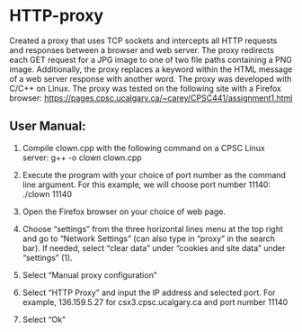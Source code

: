 # HTTP-proxy
Created a proxy that uses TCP sockets and intercepts all HTTP requests and responses between a browser and web server. The proxy redirects each GET request for a JPG image to one of two file paths containing a PNG image. Additionally, the proxy replaces a keyword within the HTML message of a web server response with another word. The proxy was developed with C/C++ on Linux. The proxy was tested on the following site with a Firefox browser: https://pages.cpsc.ucalgary.ca/~carey/CPSC441/assignment1.html

## User Manual:
1. Compile clown.cpp with the following command on a CPSC Linux server:
    g++ -o clown clown.cpp

2. Execute the program with your choice of port number as the command line argument. For this
example, we will choose port number 11140:
    ./clown 11140

3. Open the Firefox browser on your choice of web page.

4. Choose “settings” from the three horizontal lines menu at the top right and go to “Network
Settings” (can also type in “proxy” in the search bar). If needed, select “clear data” under
“cookies and site data” under “settings” (1).

5. Select “Manual proxy configuration”

6. Select “HTTP Proxy” and input the IP address and selected port. For example, 136.159.5.27 for
csx3.cpsc.ucalgary.ca and port number 11140

7. Select “Ok”

